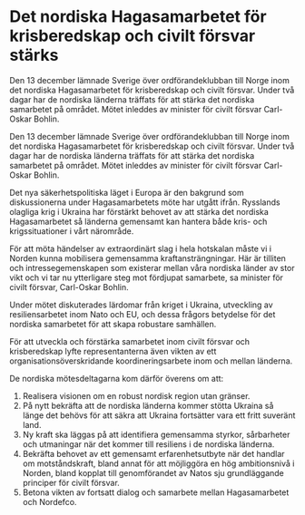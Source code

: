 # Det nordiska Hagasamarbetet för krisberedskap och civilt försvar stärks

Den 13 december lämnade Sverige över ordförandeklubban till Norge inom det nordiska Hagasamarbetet för krisberedskap och civilt försvar. Under två dagar har de nordiska länderna träffats för att stärka det nordiska samarbetet på området. Mötet inleddes av minister för civilt försvar Carl-Oskar Bohlin.

Den 13 december lämnade Sverige över ordförandeklubban till Norge inom det nordiska Hagasamarbetet för krisberedskap och civilt försvar. Under två dagar har de nordiska länderna träffats för att stärka det nordiska samarbetet på området. Mötet inleddes av minister för civilt försvar Carl-Oskar Bohlin.

Det nya säkerhetspolitiska läget i Europa är den bakgrund som diskussionerna under Hagasamarbetets möte har utgått ifrån. Rysslands olagliga krig i Ukraina har förstärkt behovet av att stärka det nordiska Hagasamarbetet så länderna gemensamt kan hantera både kris- och krigssituationer i vårt närområde.

För att möta händelser av extraordinärt slag i hela hotskalan måste vi i Norden kunna mobilisera gemensamma kraftansträngningar. Här är tilliten och intressegemenskapen som existerar mellan våra nordiska länder av stor vikt och vi tar nu ytterligare steg mot fördjupat samarbete, sa minister för civilt försvar, Carl-Oskar Bohlin.

Under mötet diskuterades lärdomar från kriget i Ukraina, utveckling av resiliensarbetet inom Nato och EU, och dessa frågors betydelse för det nordiska samarbetet för att skapa robustare samhällen.

För att utveckla och förstärka samarbetet inom civilt försvar och krisberedskap lyfte representanterna även vikten av ett organisationsöverskridande koordineringsarbete inom och mellan länderna.

De nordiska mötesdeltagarna kom därför överens om att:

1. Realisera visionen om en robust nordisk region utan gränser.
2. På nytt bekräfta att de nordiska länderna kommer stötta Ukraina så länge det behövs för att säkra att Ukraina fortsätter vara ett fritt suveränt land.
3. Ny kraft ska läggas på att identifiera gemensamma styrkor, sårbarheter och utmaningar när det kommer till resiliens i de nordiska länderna.
4. Bekräfta behovet av ett gemensamt erfarenhetsutbyte när det handlar om motståndskraft, bland annat för att möjliggöra en hög ambitionsnivå i Norden, bland kopplat till genomförandet av Natos sju grundläggande principer för civilt försvar.
5. Betona vikten av fortsatt dialog och samarbete mellan Hagasamarbetet och Nordefco.
